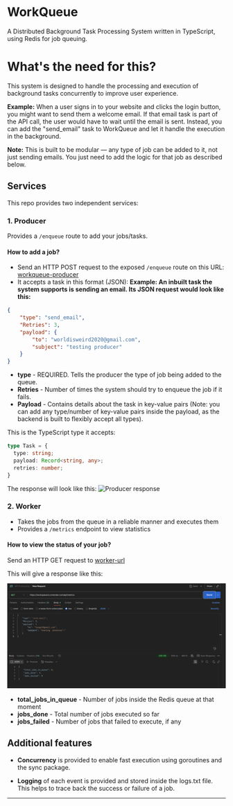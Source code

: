 # WorkQueue
A Distributed Background Task Processing System written in TypeScript, using Redis for job queuing.
# What's the need for this?

This system is designed to handle the processing and execution of background tasks concurrently to improve user experience.

**Example:** When a user signs in to your website and clicks the login button, you might want to send them a welcome email. If that email task is part of the API call, the user would have to wait until the email is sent. Instead, you can add the "send_email" task to WorkQueue and let it handle the execution in the background.

**Note:** This is built to be modular — any type of job can be added to it, not just sending emails. You just need to add the logic for that job as described below.

## Services

This repo provides two independent services:

### 1. Producer

Provides a `/enqueue` route to add your jobs/tasks.

#### How to add a job?

- Send an HTTP POST request to the exposed `/enqueue` route on this URL: [workqueue-producer](https://workqueuevs.onrender.com/api/enqueue)
- It accepts a task in this format (JSON):
**Example: An inbuilt task the system supports is sending an email. Its JSON request would look like this:**

```json
{
    "type": "send_email",
    "Retries": 3,
    "payload": {
        "to": "worldisweird2020@gmail.com",
        "subject": "testing producer"
    }
}
```

- **type** - REQUIRED. Tells the producer the type of job being added to the queue.
- **Retries** - Number of times the system should try to enqueue the job if it fails.
- **Payload** - Contains details about the task in key-value pairs (Note: you can add any type/number of key-value pairs inside the payload, as the backend is built to flexibly accept all types).

This is the TypeScript type it accepts:

```ts
type Task = {
  type: string;
  payload: Record<string, any>;
  retries: number;
}
```

The response will look like this:
![Producer response](image-1.png)

### 2. Worker

- Takes the jobs from the queue in a reliable manner and executes them
- Provides a `/metrics` endpoint to view statistics

#### How to view the status of your job?

Send an HTTP GET request to [worker-url](https://workqueuevs.onrender.com/api/metrics)

This will give a response like this:

![Worker metrics](image.png)

- **total_jobs_in_queue** - Number of jobs inside the Redis queue at that moment
- **jobs_done** - Total number of jobs executed so far
- **jobs_failed** - Number of jobs that failed to execute, if any

## Additional features

- **Concurrency** is provided to enable fast execution using goroutines and the sync package.

- **Logging** of each event is provided and stored inside the logs.txt file. This helps to trace back the success or failure of a job.


---